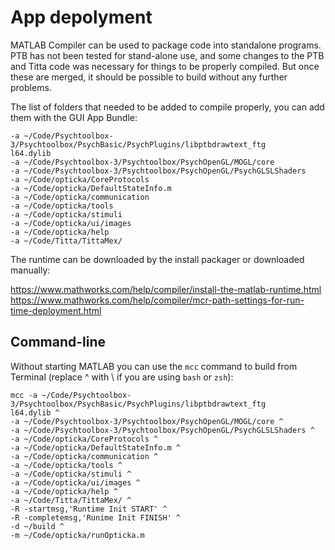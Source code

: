 # App depolyment

MATLAB Compiler can be used to package code into standalone programs. PTB has not been tested for stand-alone use, and some changes to the PTB and Titta code was necessary for things to be properly compiled. But once these are merged, it should be possible to build without any further problems.

The list of folders that needed to be added to compile properly, you can add them with the GUI App Bundle:

```
-a ~/Code/Psychtoolbox-3/Psychtoolbox/PsychBasic/PsychPlugins/libptbdrawtext_ftg
l64.dylib
-a ~/Code/Psychtoolbox-3/Psychtoolbox/PsychOpenGL/MOGL/core 
-a ~/Code/Psychtoolbox-3/Psychtoolbox/PsychOpenGL/PsychGLSLShaders 
-a ~/Code/opticka/CoreProtocols 
-a ~/Code/opticka/DefaultStateInfo.m 
-a ~/Code/opticka/communication 
-a ~/Code/opticka/tools 
-a ~/Code/opticka/stimuli 
-a ~/Code/opticka/ui/images 
-a ~/Code/opticka/help 
-a ~/Code/Titta/TittaMex/ 
```

The runtime can be downloaded by the install packager or downloaded manually:

https://www.mathworks.com/help/compiler/install-the-matlab-runtime.html
https://www.mathworks.com/help/compiler/mcr-path-settings-for-run-time-deployment.html

## Command-line

Without starting MATLAB you can use the `mcc` command to build from Terminal (replace ^ with \ if you are using `bash` or `zsh`):

```
mcc -a ~/Code/Psychtoolbox-3/Psychtoolbox/PsychBasic/PsychPlugins/libptbdrawtext_ftg
l64.dylib ^
-a ~/Code/Psychtoolbox-3/Psychtoolbox/PsychOpenGL/MOGL/core ^
-a ~/Code/Psychtoolbox-3/Psychtoolbox/PsychOpenGL/PsychGLSLShaders ^
-a ~/Code/opticka/CoreProtocols ^
-a ~/Code/opticka/DefaultStateInfo.m ^
-a ~/Code/opticka/communication ^
-a ~/Code/opticka/tools ^
-a ~/Code/opticka/stimuli ^
-a ~/Code/opticka/ui/images ^
-a ~/Code/opticka/help ^
-a ~/Code/Titta/TittaMex/ ^
-R -startmsg,'Runtime Init START' ^
-R -completemsg,'Runime Init FINISH' ^
-d ~/build ^
-m ~/Code/opticka/runOpticka.m
```
